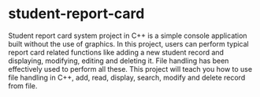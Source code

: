 # student-report-card
Student report card system project in C++ is a simple console application built without the use of graphics. In this project, users can perform typical report card related functions like adding a new student record and displaying, modifying, editing and deleting it. File handling has been effectively used to perform all these. This project will teach you how to use file handling in C++, add, read, display, search, modify and delete record from file.

